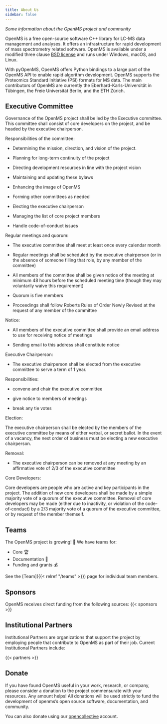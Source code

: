 ```yaml
---
title: About Us
sidebar: false
---
```


_Some information about the OpenMS project and community_

OpenMS is a free open-source software C++ library for LC-MS data management and analyses. It offers an infrastructure for rapid development of mass spectrometry related software. OpenMS is available under a modified three clause [BSD license](https://github.com/openms/openms/blob/main/License.txt) and runs under Windows, macOS, and Linux.

With pyOpenMS, OpenMS offers Python bindings to a large part of the OpenMS API to enable rapid algorithm development. OpenMS supports the Proteomics Standard Initiative (PSI) formats for MS data. The main contributors of OpenMS are currently the Eberhard-Karls-Universität in Tübingen, the Freie Universität Berlin, and the ETH Zürich.

## Executive Committee

Governance of the OpenMS project shall be led by the Executive committee. This committee shall consist of core developers on the project, and be headed by the executive chairperson.

Responsibilities of the committee:

 - Determining the mission, direction, and vision of the project.

 - Planning for long-term continuity of the project

 - Directing development resources in line with the project vision

 - Maintaining and updating these bylaws

 - Enhancing the image of OpenMS

 - Forming other committees as needed

 - Electing the executive chairperson

 - Managing the list of core project members

 - Handle code-of-conduct issues

Regular meetings and quorum:

 - The executive committee shall meet at least once every calendar month

 - Regular meetings shall be scheduled by the executive chairperson (or in the absence of someone filling that role, by any member of the committee)

 - All members of the committee shall be given notice of the meeting at minimum 48 hours before the scheduled meeting time (though they may voluntarily waive this requirement)

 - Quorum is five members

 - Proceedings shall follow Roberts Rules of Order Newly Revised at the request of any member of the committee

Notice:

 - All members of the executive committee shall provide an email address to use for receiving notice of meetings

 - Sending email to this address shall constitute notice

Executive Chairperson:

 - The executive chairperson shall be elected from the executive committee to serve a term of 1 year.

Responsibilities:

 - convene and chair the executive committee

 - give notice to members of meetings

 - break any tie votes

Election:

The executive chairperson shall be elected by the members of the executive committee by means of either verbal, or secret ballot. In the event of a vacancy, the next order of business must be electing a new executive chairperson.

Removal:

 - The executive chairperson can be removed at any meeting by an affirmative vote of 2/3 of the executive committee

Core Developers:

Core developers are people who are active and key participants in the project. The addition of new core developers shall be made by a simple majority vote of a quorum of the executive committee. Removal of core developers may be made (either due to inactivity, or violation of the code-of-conduct) by a 2/3 majority vote of a quorum of the executive committee, or by request of the member themself.

## Teams

The OpenMS project is growing! &#127881; We have teams for:

- Core 🏆
- Documentation 📄
- Funding and grants 💰

See the [Team]({{< relref "/teams" >}}) page for individual team members.

## Sponsors

OpenMS receives direct funding from the following sources:
{{< sponsors >}}


## Institutional Partners

Institutional Partners are organizations that support the project by employing people that contribute to OpenMS as part of their job. Current Institutional Partners include:

{{< partners >}}


## Donate

If you have found OpenMS useful in your work, research, or company, please consider a donation to the project commensurate with your resources. Any amount helps! All donations will be used strictly to fund the development of openms’s open source software, documentation, and community.

You can also donate using our [opencollective](https://opencollective.com/openms) account.
